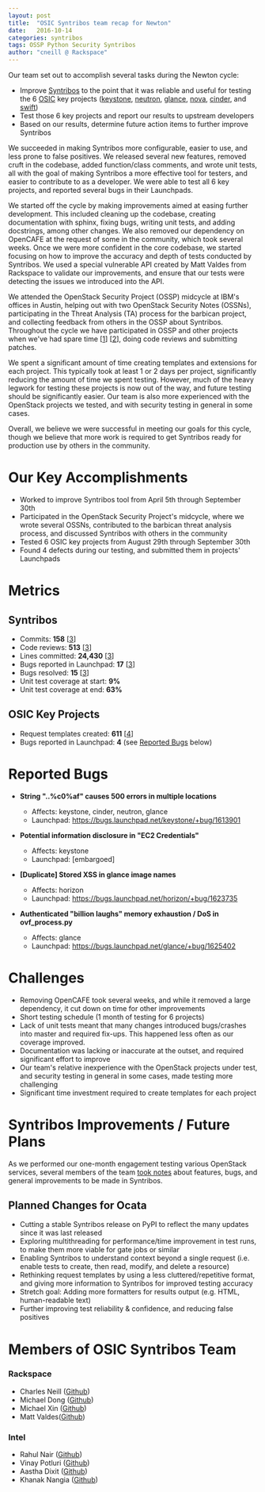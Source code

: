 ```yaml
---
layout: post
title:  "OSIC Syntribos team recap for Newton"
date:   2016-10-14
categories: syntribos
tags: OSSP Python Security Syntribos
author: "cneill @ Rackspace"
---
```


Our team set out to accomplish several tasks during the Newton cycle:

- Improve [Syntribos][syntribos] to the point that it was reliable and useful
  for testing the 6 [OSIC] key projects ([keystone], [neutron], [glance],
  [nova], [cinder], and [swift])
- Test those 6 key projects and report our results to upstream developers
- Based on our results, determine future action items to further improve
  Syntribos

We succeeded in making Syntribos more configurable, easier to use, and less
prone to false positives. We released several new features, removed cruft
in the codebase, added function/class comments, and wrote unit tests, all with
the goal of making Syntribos a more effective tool for testers, and easier
to contribute to as a developer. We were able to test all 6 key projects, and
reported several bugs in their Launchpads.

We started off the cycle by making improvements aimed at easing further
development. This included cleaning up the codebase, creating documentation with
sphinx, fixing bugs, writing unit tests, and adding docstrings, among other
changes. We also removed our dependency on OpenCAFE at the request of some in
the community, which took several weeks. Once we were more confident in the core
codebase, we started focusing on how to improve the accuracy and depth of tests
conducted by Syntribos. We used a special vulnerable API created by Matt Valdes
from Rackspace to validate our improvements, and ensure that our tests were
detecting the issues we introduced into the API.

We attended the OpenStack Security Project (OSSP) midcycle at IBM's offices in
Austin, helping out with two OpenStack Security Notes (OSSNs), participating in
the Threat Analysis (TA) process for the barbican project, and collecting
feedback from others in the OSSP about Syntribos. Throughout the cycle we have
participated in OSSP and other projects when we've had spare time [[1]] [[2]],
doing code reviews and submitting patches.

We spent a significant amount of time creating templates and extensions for each
project. This typically took at least 1 or 2 days per project, significantly
reducing the amount of time we spent testing. However, much of the heavy legwork
for testing these projects is now out of the way, and future testing should
be significantly easier. Our team is also more experienced with the OpenStack
projects we tested, and with security testing in general in some cases.

Overall, we believe we were successful in meeting our goals for this cycle,
though we believe that more work is required to get Syntribos ready for
production use by others in the community.

Our Key Accomplishments
=======================

- Worked to improve Syntribos tool from April 5th through September 30th
- Participated in the OpenStack Security Project's midcycle, where we wrote
  several OSSNs, contributed to the barbican threat analysis process, and
  discussed Syntribos with others in the community
- Tested 6 OSIC key projects from August 29th through September 30th
- Found 4 defects during our testing, and submitted them in projects' Launchpads

Metrics
=======

Syntribos
---------

- Commits: **158** [[3]]
- Code reviews: **513** [[3]]
- Lines committed: **24,430** [[3]]
- Bugs reported in Launchpad: **17** [[3]]
- Bugs resolved: **15** [[3]]
- Unit test coverage at start: **9%**
- Unit test coverage at end: **63%**

OSIC Key Projects
-----------------

- Request templates created: **611** [[4]]
- Bugs reported in Launchpad: **4** (see [Reported Bugs](#reported-bugs) below)

Reported Bugs
=============

- **String "..%c0%af" causes 500 errors in multiple locations**
    - Affects: keystone, cinder, neutron, glance
    - Launchpad: https://bugs.launchpad.net/keystone/+bug/1613901

- **Potential information disclosure in "EC2 Credentials"**
    - Affects: keystone
    - Launchpad: [embargoed]

- **[Duplicate] Stored XSS in glance image names**
    - Affects: horizon
    - Launchpad: https://bugs.launchpad.net/horizon/+bug/1623735

- **Authenticated "billion laughs" memory exhaustion / DoS in ovf_process.py**
    - Affects: glance
    - Launchpad: https://bugs.launchpad.net/glance/+bug/1625402

Challenges
==========

- Removing OpenCAFE took several weeks, and while it removed a large dependency,
  it cut down on time for other improvements
- Short testing schedule (1 month of testing for 6 projects)
- Lack of unit tests meant that many changes introduced bugs/crashes into
  master and required fix-ups. This happened less often as our coverage
  improved.
- Documentation was lacking or inaccurate at the outset, and required
  significant effort to improve
- Our team's relative inexperience with the OpenStack projects under test, and
  security testing in general in some cases, made testing more challenging
- Significant time investment required to create templates for each project

Syntribos Improvements / Future Plans
=====================================

As we performed our one-month engagement testing various OpenStack services,
several members of the team [took notes](https://etherpad.openstack.org/p/syntribos-future)
about features, bugs, and general improvements to be made in Syntribos.

Planned Changes for Ocata
-------------------------

- Cutting a stable Syntribos release on PyPI to reflect the many updates since
  it was last released
- Exploring multithreading for performance/time improvement in test runs, to
  make them more viable for gate jobs or similar
- Enabling Syntribos to understand context beyond a single request (i.e. enable
  tests to create, then read, modify, and delete a resource)
- Rethinking request templates by using a less cluttered/repetitive format, and
  giving more information to Syntribos for improved testing accuracy
- Stretch goal: Adding more formatters for results output (e.g. HTML,
  human-readable text)
- Further improving test reliability & confidence, and reducing false positives


Members of OSIC Syntribos Team
==============================

### Rackspace
- Charles Neill ([Github][Charles_github])
- Michael Dong ([Github][MD_github])
- Michael Xin ([Github][MX_github])
- Matt Valdes([Github][Matt_github])

### Intel
- Rahul Nair ([Github][Rahul_github])
- Vinay Potluri ([Github][Vinay_github])
- Aastha Dixit ([Github][Aastha_github])
- Khanak Nangia ([Github][Khanak_github])

[1]: https://review.openstack.org/#/q/(owner:%22Rahul+U+Nair%22+OR+owner:%22Charles+Neill%22+OR+owner:%22Aastha+Dixit%22+OR+owner:%22Khanak+Nangia%22++OR+owner:%22Vinay+Potluri%22++OR+owner:%22Michael+Dong%22)+-project:openstack/syntribos
[2]: https://review.openstack.org/#/q/(reviewer:%22Rahul+U+Nair%22+OR+reviewer:%22Charles+Neill%22+OR+reviewer:%22Aastha+Dixit%22+OR+reviewer:%22Khanak+Nangia%22++OR+reviewer:%22Vinay+Potluri%22++OR+reviewer:%22Michael+Dong%22)+-project:openstack/syntribos
[3]: http://stackalytics.com/?release=newton&project_type=openstack&module=syntribos
[4]: https://github.com/openstack/syntribos/tree/master/examples/templates

[syntribos]: https://github.com/openstack/syntribos
[OSIC]: https://osic.org/
[keystone]: https://github.com/openstack/keystone
[neutron]: https://github.com/openstack/neutron
[glance]: https://github.com/openstack/glance
[nova]: https://github.com/openstack/nova
[cinder]: https://github.com/openstack/cinder
[swift]: https://github.com/openstack/swift

[Charles_github]: https://github.com/cneill
[MD_github]: https://github.com/MCDong
[MX_github]: https://github.com/jqxin2006
[Matt_github]: https://github.com/mattvaldes
[Rahul_github]: https://github.com/rahulunair/
[Vinay_github]: https://github.com/vinaypotluri
[Aastha_github]: https://github.com/aasthadixit
[Khanak_github]: https://github.com/knangia
